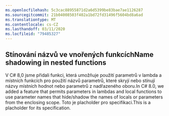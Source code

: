 ```yaml
---
ms.openlocfilehash: 5c3cac88955871d2a6d5399be83bae7ae1126287
ms.sourcegitcommit: 21b04008503f402a1bd72fd31496f5604bd8a6ad
ms.translationtype: MT
ms.contentlocale: cs-CZ
ms.lasthandoff: 03/11/2020
ms.locfileid: "79485327"
---
```

## <a name="name-shadowing-in-nested-functions"></a><span data-ttu-id="62f13-101">Stínování názvů ve vnořených funkcích</span><span class="sxs-lookup"><span data-stu-id="62f13-101">Name shadowing in nested functions</span></span>

<span data-ttu-id="62f13-102">V C# 8,0 jsme přidali funkci, která umožňuje použití parametrů v lambda a místních funkcích pro použití názvů parametrů, které skryjí nebo stínují názvy místních hodnot nebo parametrů z nadřazeného oboru.</span><span class="sxs-lookup"><span data-stu-id="62f13-102">In C# 8.0, we added a feature that permits parameters in lambdas and local functions to use parameter names that hide/shadow the names of locals or parameters from the enclosing scope.</span></span> <span data-ttu-id="62f13-103">Toto je placholder pro specifikaci.</span><span class="sxs-lookup"><span data-stu-id="62f13-103">This is a placholder for its specification.</span></span>
